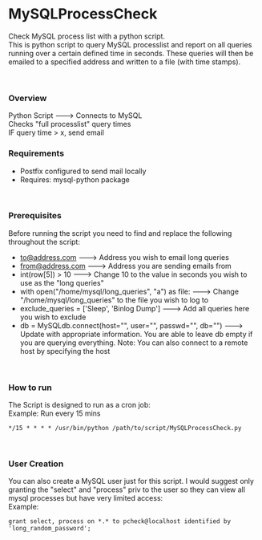 # MySQLProcessCheck
Check MySQL process list with a python script.
<br />
This is python script to query MySQL processlist and report on all queries running over a certain defined time in seconds. These queries will then be emailed to a specified address and written to a file (with time stamps).

<br />

### Overview
Python Script ---> Connects to MySQL
<br />
Checks "full processlist" query times
<br />
IF query time > x, send email
<br />


### Requirements
* Postfix configured to send mail locally
* Requires: mysql-python package

<br />

### Prerequisites
Before running the script you need to find and replace the following throughout the script:
* to@address.com ---> Address you wish to email long queries
* from@address.com ---> Address you are sending emails from
* int(row[5]) > 10 ---> Change 10 to the value in seconds you wish to use as the "long queries"
* with open("/home/mysql/long_queries", "a") as file: ---> Change "/home/mysql/long_queries" to the file you wish to log to
* exclude_queries = ['Sleep', 'Binlog Dump'] ---> Add all queries here you wish to exclude
* db = MySQLdb.connect(host="", user="", passwd="", db="") ---> Update with appropriate information. You are able to leave db empty if you are querying everything. 
Note: You can also connect to a remote host by specifying the host

<br />

### How to run
The Script is designed to run as a cron job:
<br />
Example: Run every 15 mins
```
*/15 * * * * /usr/bin/python /path/to/script/MySQLProcessCheck.py
```
<br />

### User Creation 
You can also create a MySQL user just for this script. I would suggest only granting the "select" and "process" priv to the user so they can view all mysql processes but have very limited access:
<br />
Example:
```
grant select, process on *.* to pcheck@localhost identified by 'long_random_password';
```
